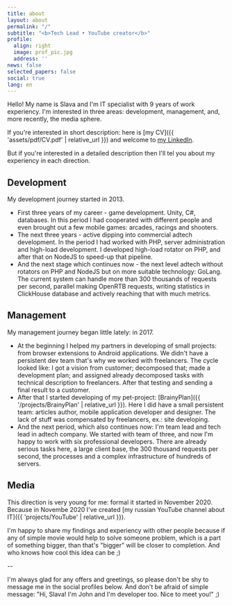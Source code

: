 ```yaml
---
title: about
layout: about
permalink: "/"
subtitle: "<b>Tech Lead • YouTube creator</b>"
profile:
  align: right
  image: prof_pic.jpg
  address: ''
news: false
selected_papers: false
social: true
lang: en
---
```


Hello! My name is Slava and I'm IT specialist with 9 years of work experiency. I'm interested in three areas: development, management, and, more recently, the media sphere.

If you're interested in short description: here is [my CV]({{ 'assets/pdf/CV.pdf' | relative_url }}) and welcome to [my LinkedIn](https://www.linkedin.com/in/vyacheslav-goryunov/). 

But if you're interested in a detailed description then I'll tel you about my experiency in each direction. 

## Development
My development journey started in 2013.

- First three years of my career - game development. Unity, C#, databases. In this period I had cooperated with different people and even brought out a few mobile games: arcades, racings and shooters. 
- The next three years - active dipping into commercial adtech development. In the period I had worked with PHP, server administration and high-load development. I developed high-load rotator on PHP, and after that on NodeJS to speed-up that pipeline.
- And the next stage which continues now - the next level adtech without rotators on PHP and NodeJS but on more suitable technology: GoLang. The current system can handle more than 300 thousands of requests per second, parallel making OpenRTB requests, writing statistics in ClickHouse database and actively reaching that with much metrics. 

## Management
My management journey began little lately: in 2017.

- At the beginning I helped my partners in developing of small projects: from browser extensions to Android applications. We didn't have a persistent dev team that's why we worked with freelancers. The cycle looked like: I got a vision from customer; decomposed that; made a development plan; and assigned already decomposed tasks with technical description to freelancers. After that testing and sending a final result to a customer. 
- After that I started developing of my pet-project: [BrainyPlan]({{ '/projects/BrainyPlan' | relative_url }}). Here I did have a small persistent team: articles author, mobile application developer and designer. The lack of stuff was compensated by freelancers, ex.: site developing. 
- And the next period, which also continues now: I'm team lead and tech lead in adtech company. We started with team of three, and now I'm happy to work with six professional developers. There are already serious tasks here, a large client base, the 300 thousand requests per second, the processes and a complex infrastructure of hundreds of servers.

## Media
This direction is very young for me: formal it started in November 2020. Because in Novembe 2020 I've created [my russian YouTube channel about IT]({{ 'projects/YouTube' | relative_url }}).

I'm happy to share my findings and experiency with other people because if any of simple movie would help to solve someone problem, which is a part of something bigger, than that's "bigger" will be closer to completion. And who knows how cool this idea can be ;) 

-- 

I'm always glad for any offers and greetings, so please don't be shy to message me in the social profiles below. And don't be afraid of simple message: "Hi, Slava! I'm John and I'm developer too. Nice to meet you!" ;)
